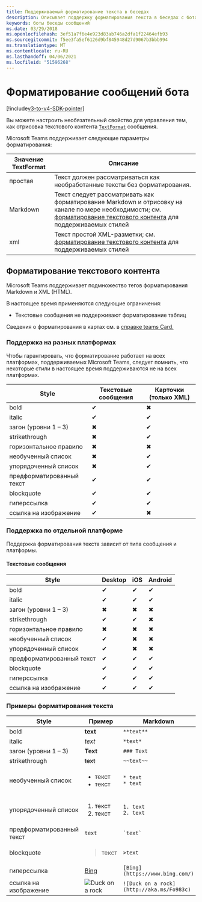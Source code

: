 ```yaml
---
title: Поддерживаемый форматирование текста в беседах
description: Описывает поддержку форматирования текста в беседах с ботами
keywords: боты беседы сообщений
ms.date: 03/29/2018
ms.openlocfilehash: 3ef51a7f6e4e923d83ab746a2dfa1f22464efb93
ms.sourcegitcommit: f5ee3fa5ef6126d9bf845948d27d9067b3bbb994
ms.translationtype: MT
ms.contentlocale: ru-RU
ms.lasthandoff: 04/06/2021
ms.locfileid: "51596268"
---
```

# <a name="formatting-bot-messages"></a>Форматирование сообщений бота

[!include[v3-to-v4-SDK-pointer](~/includes/v3-to-v4-pointer-bots.md)]

Вы можете настроить необязательный свойство для управления тем, как отрисовка текстового контента [`TextFormat`](https://docs.microsoft.com/bot-framework/dotnet/bot-builder-dotnet-create-messages#customizing-a-message) сообщения.

Microsoft Teams поддерживает следующие параметры форматирования:

| Значение TextFormat | Описание |
| --- | --- |
| простая | Текст должен рассматриваться как необработанные тексты без форматирования. |
| Markdown | Текст следует рассматривать как форматирование Markdown и отрисовку на канале по мере необходимости; см. [форматирование текстового контента](#formatting-text-content) для поддерживаемых стилей |
| xml | Текст простой XML-разметки; см. [форматирование текстового контента](#formatting-text-content) для поддерживаемых стилей |

## <a name="formatting-text-content"></a>Форматирование текстового контента

Microsoft Teams поддерживает подмножество тегов форматирования Markdown и XML (HTML).

В настоящее время применяются следующие ограничения:

* Текстовые сообщения не поддерживают форматирование таблиц

Сведения о форматирования в картах см. в [справке teams Card.](~/task-modules-and-cards/cards/cards-reference.md)

### <a name="cross-platform-support"></a>Поддержка на разных платформах

Чтобы гарантировать, что форматирование работает на всех платформах, поддерживаемых Microsoft Teams, следует помнить, что некоторые стили в настоящее время поддерживаются не на всех платформах.

| Style                     | Текстовые сообщения | Карточки (только XML) |
|---------------------------|--------------------|------------------|
| bold                      | ✔                  | ✖                |
| italic                    | ✔                  | ✔                |
| загон (уровни 1 &ndash; 3) | ✖                  | ✔                |
| strikethrough             | ✖                  | ✔                |
| горизонтальное правило           | ✖                  | ✖                |
| необученный список            | ✖                  | ✔                |
| упорядоченный список              | ✖                  | ✔                |
| предформатированный текст         | ✔                  | ✔                |
| blockquote                | ✔                  | ✔                |
| гиперссылка                 | ✔                  | ✔                |
| ссылка на изображение                | ✔                  | ✖                |

### <a name="support-by-individual-platform"></a>Поддержка по отдельной платформе

Поддержка форматирования текста зависит от типа сообщения и платформы.

#### <a name="text-only-messages"></a>Текстовые сообщения

| Style                     | Desktop | iOS | Android |
|---------------------------|---------|-----|---------|
| bold                      | ✔       | ✔   | ✔       |
| italic                    | ✔       | ✔   | ✔       |
| загон (уровни 1 &ndash; 3) | ✖       | ✖   | ✖       |
| strikethrough             | ✔       | ✔   | ✖       |
| горизонтальное правило           | ✖       | ✖   | ✖       |
| необученный список            | ✔       | ✖   | ✖       |
| упорядоченный список              | ✔       | ✖   | ✖       |
| предформатированный текст         | ✔       | ✔   | ✔       |
| blockquote                | ✔       | ✔   | ✔       |
| гиперссылка                 | ✔       | ✔   | ✔       |
| ссылка на изображение                | ✔       | ✔   | ✔       |

### <a name="examples-of-text-formatting"></a>Примеры форматирования текста

| Style | Пример | Markdown | XML (HTML) |
| --- | --- | --- | --- |
| bold | **text** | `**text**` | `<strong>text</strong>` |
| italic | *text* | `*text*` | `<em>text</em>` |
| загон (уровни 1 &ndash; 3) | **Text** | `### Text` | `<h3>Text</h3>` |
| strikethrough | ~~text~~ | `~~text~~` | `<strike>text</strike>` |
| необученный список | <ul><li>текст</li><li>текст</li></ul> | `* text`<br>`* text` | `<ul><li>text</li><li>text</li></ul>` |
| упорядоченный список | <ol><li>текст</li><li>текст</li></ol> | `1. text`<br>`2. text` | `<ol><li>text</li><li>text</li></ol>` |
| предформатированный текст | `text` | `` `text` `` | `<pre>text</pre>` |
| blockquote | <blockquote>текст</blockquote> | `>text` | `<blockquote>text</blockquote>` |
| гиперссылка | [Bing](https://www.bing.com/) | `[Bing](https://www.bing.com/)` | `<a href="https://www.bing.com/">Bing</a>` |
| ссылка на изображение | <img src="https://aka.ms/Fo983c" alt="Duck on a rock"></img> | `![Duck on a rock](http://aka.ms/Fo983c)` | `<img src="http://aka.ms/Fo983c" alt="Duck on a rock"></img>` |
